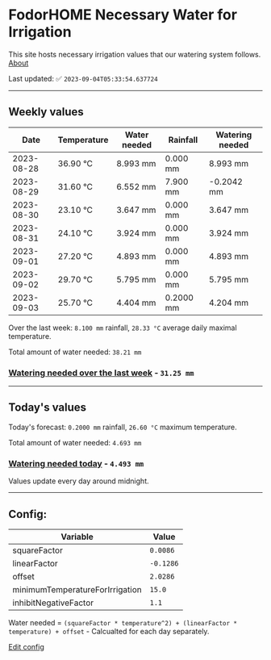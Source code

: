 # FodorHOME Necessary Water for Irrigation

This site hosts necessary irrigation values that our watering system follows. [About](https://github.com/redyau/irrigation)

Last updated: ✅ `2023-09-04T05:33:54.637724`

---

## Weekly values

| Date | Temperature | Water needed | Rainfall | Watering needed |
|-----|-----|-----|-----|-----|
| 2023-08-28 | 36.90 °C | 8.993 mm | 0.000 mm | 8.993 mm |
| 2023-08-29 | 31.60 °C | 6.552 mm | 7.900 mm | -0.2042 mm |
| 2023-08-30 | 23.10 °C | 3.647 mm | 0.000 mm | 3.647 mm |
| 2023-08-31 | 24.10 °C | 3.924 mm | 0.000 mm | 3.924 mm |
| 2023-09-01 | 27.20 °C | 4.893 mm | 0.000 mm | 4.893 mm |
| 2023-09-02 | 29.70 °C | 5.795 mm | 0.000 mm | 5.795 mm |
| 2023-09-03 | 25.70 °C | 4.404 mm | 0.2000 mm | 4.204 mm |


Over the last week: `8.100 mm` rainfall, `28.33 °C` average daily maximal temperature.

Total amount of water needed: `38.21 mm`

### [Watering needed over the last week](lastweek.txt) - `31.25 mm`

---

## Today's values

Today's forecast: `0.2000 mm` rainfall, `26.60 °C` maximum temperature.

Total amount of water needed: `4.693 mm`

### [Watering needed today](today.txt) - `4.493 mm`

Values update every day around midnight.

---

## Config:

| Variable | Value |
|-----|-----|
| squareFactor | `0.0086` |
| linearFactor | `-0.1286` |
| offset | `2.0286` |
| minimumTemperatureForIrrigation | `15.0` |
| inhibitNegativeFactor | `1.1` |

Water needed = `(squareFactor * temperature^2) + (linearFactor * temperature) + offset` - Calcualted for each day separately.

[Edit config](https://github.com/RedyAu/irrigation/edit/main/config.json)
